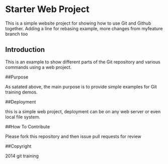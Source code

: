 # Starter Web Project

This is a simple website project for showing how to use Git and Github together. Adding a line for rebasing example, more changes from myfeature branch too


## Introduction

This is an example to show different parts of the Git repository and various commands using a web project.

##Purpose

As satated above, the main purpose is to provide simple examples for Git training demos.

##Deployment

this is a simple web project, deployment can be on any web server or even local file system.

##How To Contribute

Please fork this repository and then issue pull requests for review

##Copyright

2014 git training
